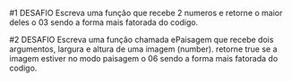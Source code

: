 #1 DESAFIO
Escreva uma função que recebe 2 numeros e retorne o maior deles
o 03 sendo a forma mais fatorada do codigo.

#2 DESAFIO
Escreva uma função chamada ePaisagem que 
recebe dois argumentos, largura e altura
de uma imagem (number).
retorne true se a imagem estiver no modo paisagem
o 06 sendo a forma mais fatorada do codigo.
